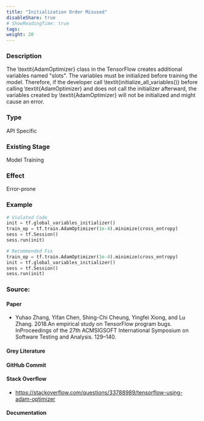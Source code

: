 ```yaml
---
title: "Initialization Order Misused"
disableShare: true
# ShowReadingTime: true
tags: 
weight: 20
---
```


### Description

The \textit{AdamOptimizer} class in the TensorFlow creates additional variables named "slots". The variables must be initialized before training the model. Therefore, if the developer call \textit{initialize\_all\_variables()} before calling \textit{AdamOptimizer} and does not call the initializer afterward, the variables created by \textit{AdamOptimizer} will not be initialized and might cause an error.

### Type

API Specific

### Existing Stage

Model Training

### Effect

Error-prone

### Example

```python
# Violated Code
init = tf.global_variables_initializer()
train_op = tf.train.AdamOptimizer(1e-4).minimize(cross_entropy)
sess = tf.Session()
sess.run(init)

# Recommended Fix
train_op = tf.train.AdamOptimizer(1e-4).minimize(cross_entropy)
init = tf.global_variables_initializer()
sess = tf.Session()
sess.run(init)


```

### Source:

#### Paper 
- Yuhao Zhang, Yifan Chen, Shing-Chi Cheung, Yingfei Xiong, and Lu Zhang. 2018.An empirical study on TensorFlow program bugs. InProceedings of the 27th ACMSIGSOFT International Symposium on Software Testing and Analysis. 129–140.

#### Grey Literature

#### GitHub Commit

#### Stack Overflow
- https://stackoverflow.com/questions/33788989/tensorflow-using-adam-optimizer

#### Documentation

